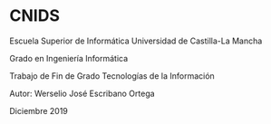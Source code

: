 # CNIDS

Escuela Superior de Informática
Universidad de Castilla-La Mancha

Grado en Ingeniería Informática

Trabajo de Fin de Grado
Tecnologías de la Información

Autor: Werselio José Escribano Ortega 


Diciembre 2019





